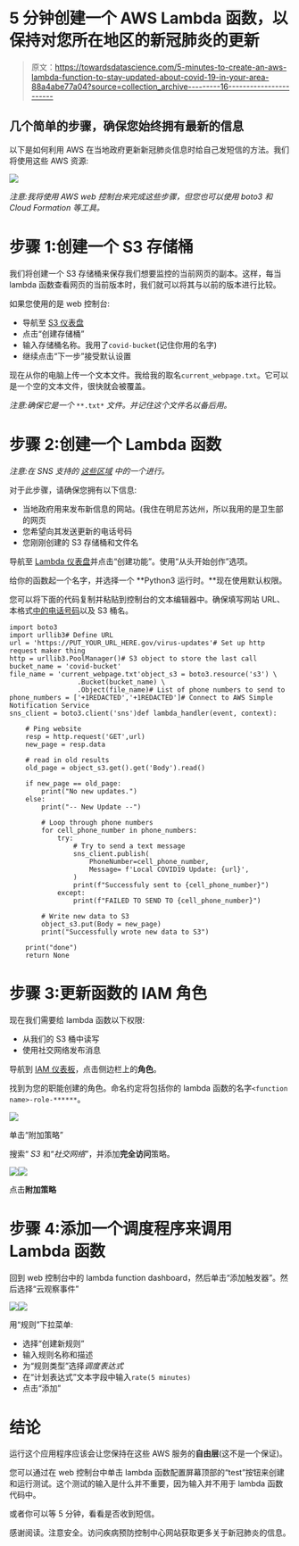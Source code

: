 # 5 分钟创建一个 AWS Lambda 函数，以保持对您所在地区的新冠肺炎的更新

> 原文：<https://towardsdatascience.com/5-minutes-to-create-an-aws-lambda-function-to-stay-updated-about-covid-19-in-your-area-88a4abe77a04?source=collection_archive---------16----------------------->

## 几个简单的步骤，确保您始终拥有最新的信息

以下是如何利用 AWS 在当地政府更新新冠肺炎信息时给自己发短信的方法。我们将使用这些 AWS 资源:

![](img/9e1097093ae2cb9f4a35ec0a132f897e.png)

*注意:我将使用 AWS web 控制台来完成这些步骤，但您也可以使用 boto3 和 Cloud Formation 等工具。*

# 步骤 1:创建一个 S3 存储桶

我们将创建一个 S3 存储桶来保存我们想要监控的当前网页的副本。这样，每当 lambda 函数查看网页的当前版本时，我们就可以将其与以前的版本进行比较。

如果您使用的是 web 控制台:

*   导航至 [S3 仪表盘](https://s3.console.aws.amazon.com/s3/home)
*   点击“创建存储桶”
*   输入存储桶名称。我用了`covid-bucket`(记住你用的名字)
*   继续点击“下一步”接受默认设置

现在从你的电脑上传一个文本文件。我给我的取名`current_webpage.txt`。它可以是一个空的文本文件，很快就会被覆盖。

*注意:确保它是一个* `**.txt*` *文件。并记住这个文件名以备后用。*

# 步骤 2:创建一个 Lambda 函数

*注意:在 SNS 支持的* [*这些区域*](https://docs.aws.amazon.com/sns/latest/dg/sns-supported-regions-countries.html) *中的一个进行。*

对于此步骤，请确保您拥有以下信息:

*   当地政府用来发布新信息的网站。(我住在明尼苏达州，所以我用的是卫生部的网页
*   您希望向其发送更新的电话号码
*   您刚刚创建的 S3 存储桶和文件名

导航至 [Lambda 仪表盘](https://console.aws.amazon.com/lambda/)并点击“创建功能”。使用“从头开始创作”选项。

给你的函数起一个名字，并选择一个 **Python3 运行时。**现在使用默认权限。

您可以将下面的代码复制并粘贴到控制台的文本编辑器中。确保填写网站 URL、本格式[中的电话号码](https://en.wikipedia.org/wiki/E.164#Numbering_formats)以及 S3 桶名。

```
import boto3
import urllib3# Define URL
url = 'https://PUT_YOUR_URL_HERE.gov/virus-updates'# Set up http request maker thing
http = urllib3.PoolManager()# S3 object to store the last call
bucket_name = 'covid-bucket'
file_name = 'current_webpage.txt'object_s3 = boto3.resource('s3') \
                 .Bucket(bucket_name) \
                 .Object(file_name)# List of phone numbers to send to
phone_numbers = ['+1REDACTED','+1REDACTED']# Connect to AWS Simple Notification Service
sns_client = boto3.client('sns')def lambda_handler(event, context):

    # Ping website
    resp = http.request('GET',url)
    new_page = resp.data

    # read in old results
    old_page = object_s3.get().get('Body').read()

    if new_page == old_page:
        print("No new updates.")
    else:
        print("-- New Update --")

        # Loop through phone numbers
        for cell_phone_number in phone_numbers:
            try:
                # Try to send a text message
                sns_client.publish(
                    PhoneNumber=cell_phone_number,
                    Message= f'Local COVID19 Update: {url}',
                )
                print(f"Successfuly sent to {cell_phone_number}")
            except:
                print(f"FAILED TO SEND TO {cell_phone_number}")

        # Write new data to S3
        object_s3.put(Body = new_page)
        print("Successfully wrote new data to S3")

    print("done")
    return None
```

# 步骤 3:更新函数的 IAM 角色

现在我们需要给 lambda 函数以下权限:

*   从我们的 S3 桶中读写
*   使用社交网络发布消息

导航到 [IAM 仪表板](https://console.aws.amazon.com/iam/home#/roles)，点击侧边栏上的**角色**。

找到为您的职能创建的角色。命名约定将包括你的 lambda 函数的名字`<function name>-role-******`。

![](img/9ecf52afe177682c7b16ed3421741b25.png)

单击“附加策略”

搜索“ *S3* 和“*社交网络*”，并添加**完全访问**策略。

![](img/2275c423c883848edd0bee01b5851b22.png)![](img/64f854dd5e8c2a704cb55e5cdbdea6c4.png)

点击**附加策略**

# 步骤 4:添加一个调度程序来调用 Lambda 函数

回到 web 控制台中的 lambda function dashboard，然后单击“添加触发器”。然后选择“云观察事件”

![](img/17eae7f2c71bf28467ff86d5289be3b3.png)![](img/d3b014b8a39701aa4333f84f06919187.png)

用“规则”下拉菜单:

*   选择“创建新规则”
*   输入规则名称和描述
*   为“规则类型”选择*调度表达式*
*   在“计划表达式”文本字段中输入`rate(5 minutes)`
*   点击“添加”

# 结论

运行这个应用程序应该会让您保持在这些 AWS 服务的**自由层**(这不是一个保证)。

您可以通过在 web 控制台中单击 lambda 函数配置屏幕顶部的“test”按钮来创建和运行测试。这个测试的输入是什么并不重要，因为输入并不用于 lambda 函数代码中。

或者你可以等 5 分钟，看看是否收到短信。

感谢阅读。注意安全。访问疾病预防控制中心网站获取更多关于新冠肺炎的信息。